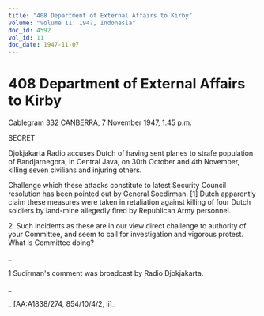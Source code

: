 ```yaml
---
title: "408 Department of External Affairs to Kirby"
volume: "Volume 11: 1947, Indonesia"
doc_id: 4592
vol_id: 11
doc_date: 1947-11-07
---
```


# 408 Department of External Affairs to Kirby

Cablegram 332 CANBERRA, 7 November 1947, 1.45 p.m.

SECRET

Djokjakarta Radio accuses Dutch of having sent planes to strafe population of Bandjarnegora, in Central Java, on 30th October and 4th November, killing seven civilians and injuring others.

Challenge which these attacks constitute to latest Security Council resolution has been pointed out by General Soedirman. [1] Dutch apparently claim these measures were taken in retaliation against killing of four Dutch soldiers by land-mine allegedly fired by Republican Army personnel.

2\. Such incidents as these are in our view direct challenge to authority of your Committee, and seem to call for investigation and vigorous protest. What is Committee doing?

_

1 Sudirman's comment was broadcast by Radio Djokjakarta.

_

_ [AA:A1838/274, 854/10/4/2, ii]_
